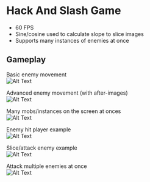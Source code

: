 # Hack And Slash Game
  
- 60 FPS
- Sine/cosine used to calculate slope to slice images
- Supports many instances of enemies at once
  
## Gameplay
  
Basic enemy movement  
![Alt Text](https://github.com/rstotler/gifs/blob/main/Battle-Movement.gif)  
  
Advanced enemy movement (with after-images)  
![Alt Text](https://github.com/rstotler/gifs/blob/main/Battle-CircleMovement.gif)  
  
Many mobs/instances on the screen at onces  
![Alt Text](https://github.com/rstotler/gifs/blob/main/Battle-ManyMobs.gif)  
  
Enemy hit player example  
![Alt Text](https://github.com/rstotler/gifs/blob/main/Battle-Hit-Block.gif)  
  
Slice/attack enemy example  
![Alt Text](https://github.com/rstotler/gifs/blob/main/Battle-CutAngle.gif)  
  
Attack multiple enemies at once  
![Alt Text](https://github.com/rstotler/gifs/blob/main/Battle-CutMultiple.gif)  
